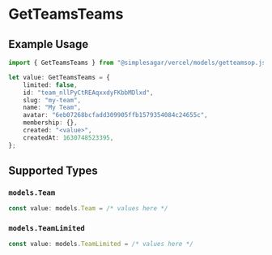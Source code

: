 # GetTeamsTeams

## Example Usage

```typescript
import { GetTeamsTeams } from "@simplesagar/vercel/models/getteamsop.js";

let value: GetTeamsTeams = {
    limited: false,
    id: "team_nllPyCtREAqxxdyFKbbMDlxd",
    slug: "my-team",
    name: "My Team",
    avatar: "6eb07268bcfadd309905ffb1579354084c24655c",
    membership: {},
    created: "<value>",
    createdAt: 1630748523395,
};
```

## Supported Types

### `models.Team`

```typescript
const value: models.Team = /* values here */
```

### `models.TeamLimited`

```typescript
const value: models.TeamLimited = /* values here */
```

